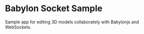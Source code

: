 # Babylon Socket Sample

Sample app for editing 3D models collaborately with Babylonjs and WebSockets.
